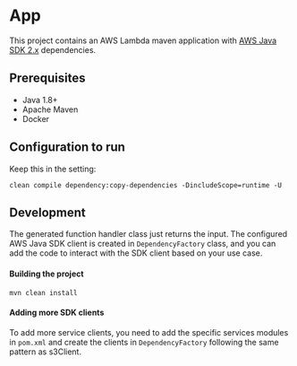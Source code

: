 # App

This project contains an AWS Lambda maven application with [AWS Java SDK 2.x](https://github.com/aws/aws-sdk-java-v2) dependencies.

## Prerequisites
- Java 1.8+
- Apache Maven
- Docker


## Configuration to run
Keep this in the setting: 
```
clean compile dependency:copy-dependencies -DincludeScope=runtime -U
```
## Development

The generated function handler class just returns the input. 
The configured AWS Java SDK client is created in `DependencyFactory` class, and you can 
add the code to interact with the SDK client based on your use case.

#### Building the project
```
mvn clean install
```

#### Adding more SDK clients
To add more service clients, you need to add the specific services modules in `pom.xml` and create the clients in `DependencyFactory` following the same 
pattern as s3Client.
